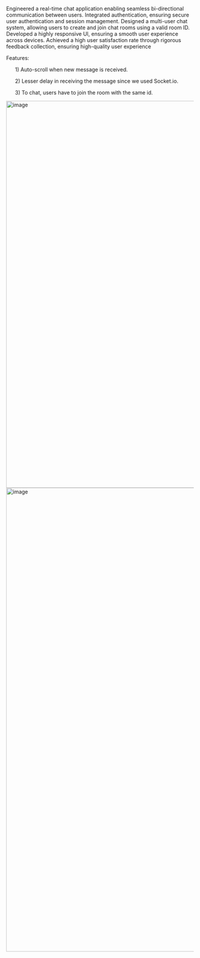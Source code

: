 <p><l>Engineered a real-time chat application enabling seamless bi-directional communication between users.</l>
 <l>Integrated authentication, ensuring secure user authentication and session management.</l>
 <l>Designed a multi-user chat system, allowing users to create and join chat rooms using a valid room ID.</l>
 <l>Developed a highly responsive UI, ensuring a smooth user experience across devices.</l>
 <l>Achieved a high user satisfaction rate through rigorous feedback collection, ensuring high-quality user
experience<l></p>

<p>Features:
<ul>1) Auto-scroll when new message is received.</ul>
<ul>2) Lesser delay in receiving the message since we used Socket.io.</ul>
<ul>3) To chat, users have to join the room with the same id.</ul>
</p>
<img width="1041" alt="image" src="https://github.com/user-attachments/assets/18f436a6-d277-4ea1-9269-1470cf4b6545" />
<img width="1248" alt="image" src="https://github.com/user-attachments/assets/71ea28a6-5a0c-4788-904b-d19e6fb780b2" />


